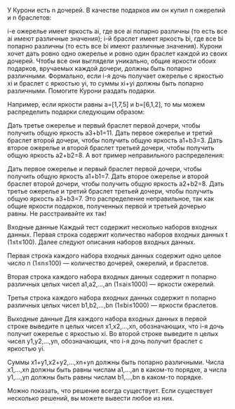 У Курони есть n дочерей. В качестве подарков им он купил n ожерелий и n браслетов:

i-е ожерелье имеет яркость ai, где все ai попарно различны (то есть все ai имеют различные значения);
i-й браслет имеет яркость bi, где все bi попарно различны (то есть все bi имеют различные значения).
Курони хочет дать ровно одно ожерелье и ровно один браслет каждой из своих дочерей. Чтобы все они выглядели уникально, общие яркости обоих подарков, вручаемых каждой дочери, должны быть попарно различными. Формально, если i-я дочь получает ожерелье с яркостью xi и браслет с яркостью yi, то суммы xi+yi должны быть попарно различными. Помогите Курони раздать подарки.

Например, если яркости равны a=[1,7,5] и b=[6,1,2], то мы можем распределить подарки следующим образом:

Дать третье ожерелье и первый браслет первой дочери, чтобы получить общую яркость a3+b1=11.
Дать первое ожерелье и третий браслет второй дочери, чтобы получить общую яркость a1+b3=3.
Дать второе ожерелье и второй браслет третьей дочери, чтобы получить общую яркость a2+b2=8.
А вот пример неправильного распределения:

Дать первое ожерелье и первый браслет первой дочери, чтобы получить общую яркость a1+b1=7.
Дать второе ожерелье и второй браслет второй дочери, чтобы получить общую яркость a2+b2=8.
Дать третье ожерелье и третий браслет третьей дочери, чтобы получить общую яркость a3+b3=7.
Это распределение неправильное, так как общие яркости подарков, полученных первой и третьей дочерью равны. Не расстраивайте их так!

Входные данные
Каждый тест содержит несколько наборов входных данных. Первая строка содержит количество наборов входных данных t (1≤t≤100). Далее следуют описания наборов входных данных.

Первая строка каждого набора входных данных содержит одно целое число n (1≤n≤100)  — количество дочерей, ожерелий, и браслетов.

Вторая строка каждого набора входных данных содержит n попарно различныx целых чисел a1,a2,…,an (1≤ai≤1000)  — яркости ожерелий.

Третья строка каждого набора входных данных содержит n попарно различныx целых чисел b1,b2,…,bn (1≤bi≤1000)  — яркости браслетов.

Выходные данные
Для каждого набора входных данных в первой строке выведите n целых чисел x1,x2,…,xn, обозначающих, что i-я дочь получит ожерелье с яркостью xi. Во второй строке выведите n целых чисел y1,y2,…,yn, обозначающих, что i-я дочь получит браслет с яркостью yi.

Суммы x1+y1,x2+y2,…,xn+yn должны быть попарно различными. Числа x1,…,xn должны быть равны числам a1,…,an в каком-то порядке, а числа y1,…,yn должны быть равны числам b1,…,bn в каком-то порядке.

Можно показать, что решение всегда существует. Если существует несколько решений, вы можете вывести любое из них.